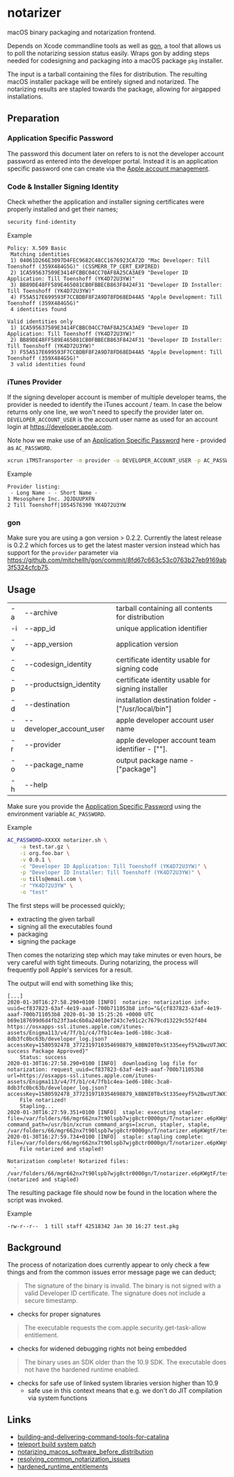# notarizer

macOS binary packaging and notarization frontend.

Depends on Xcode commandline tools as well as [gon](https://github.com/mitchellh/gon), a tool that allows us to poll the notarizing session status easily. Wraps gon by adding steps needed for codesigning and packaging into a macOS package `pkg` installer.

The input is a tarball containing the files for distribution. The resulting macOS installer package will be entirely signed and notarized. The notarizing results are stapled towards the package, allowing for airgapped installations.


## Preparation

### Application Specific Password

The password this document later on refers to is not the developer account password as entered into the developer portal. Instead it is an application specific password one can create via the [Apple account management](https://appleid.apple.com/account/manage).

### Code & Installer Signing Identity

Check whether the application and installer signing certificates were properly installed and get their names;

```bash
security find-identity
```

Example
```
Policy: X.509 Basic
 Matching identities
 1) 04061D266E3097D4FEC9682C48CC1676923CA72D "Mac Developer: Till Toenshoff (359X484G5G)" (CSSMERR_TP_CERT_EXPIRED)
 2) 1CA595637509E3414FCBBC04CC70AF8A25CA3AE9 "Developer ID Application: Till Toenshoff (YK4D72U3YW)"
 3) BB89DE48FF589E465081CB0FBBECB863F8424F31 "Developer ID Installer: Till Toenshoff (YK4D72U3YW)"
 4) F55A517E699593F7CCBDBF8F2A9D78FD68ED44A5 "Apple Development: Till Toenshoff (359X484G5G)"
 4 identities found

Valid identities only
 1) 1CA595637509E3414FCBBC04CC70AF8A25CA3AE9 "Developer ID Application: Till Toenshoff (YK4D72U3YW)"
 2) BB89DE48FF589E465081CB0FBBECB863F8424F31 "Developer ID Installer: Till Toenshoff (YK4D72U3YW)"
 3) F55A517E699593F7CCBDBF8F2A9D78FD68ED44A5 "Apple Development: Till Toenshoff (359X484G5G)"
 3 valid identities found
```

### iTunes Provider

If the signing developer account is member of multiple developer teams, the provider is needed to identify the iTunes account / team. In case the below returns only one line, we won't need to specify the provider later on. `DEVELOPER_ACCOUNT_USER` is the account user name as used for an account login at https://developer.apple.com.

Note how we make use of an [Application Specific Password](#application-specific-password) here - provided as `AC_PASSWORD`.

```bash
xcrun iTMSTransporter -m provider -u DEVELOPER_ACCOUNT_USER -p AC_PASSWORD
```

Example
```
Provider listing:
 - Long Name - - Short Name -
1 Mesosphere Inc. JQJDUUPXFN
2 Till Toenshoff|1054576390 YK4D72U3YW
```

### gon

Make sure you are using a gon version > 0.2.2. Currently the latest release is 0.2.2 which forces us to get the latest master version instead which has support for the `provider` parameter via https://github.com/mitchellh/gon/commit/8fd67c663c53c0763b27eb9169ab3f5324cfcb75.

## Usage

|    |                          |                                                      |
|----|--------------------------|------------------------------------------------------|
| -a | --archive                | tarball containing all contents for distribution     |
| -i | --app_id                 | unique application identifier                        |
| -v | --app_version 	        | application version                                  |
| -c | --codesign_identity      | certificate identity usable for signing code         |
| -p | --productsign_identity   | certificate identity usable for signing installer    |
| -d | --destination            | installation destination folder - ["/usr/local/bin"] |
| -u | --developer_account_user | apple developer account user name                    |
| -r | --provider               | apple developer account team identifier - [""].      |
| -o | --package_name           | output package name - ["package"]                    |
| -h | --help                   |                                                      |

Make sure you provide the [Application Specific Password](#application-specific-password) using the environment variable `AC_PASSWORD`.

Example
```bash
AC_PASSWORD=XXXXX notarizer.sh \
    -a test.tar.gz \
    -i org.foo.bar \
    -v 0.0.1 \
    -c "Developer ID Application: Till Toenshoff (YK4D72U3YW)" \
    -p "Developer ID Installer: Till Toenshoff (YK4D72U3YW)" \
    -u tills@email.com \
    -r "YK4D72U3YW" \
    -o "test"
```

The first steps will be processed quickly;
- extracting the given tarball
- signing all the executables found
- packaging
- signing the package

Then comes the notarizing step which may take minutes or even hours, be very careful with tight timeouts. During notarizing, the process will frequently poll Apple's services for a result.

The output will end with something like this;
```
[...]
2020-01-30T16:27:58.290+0100 [INFO]  notarize: notarization info: uuid=cf837823-63af-4e19-aaaf-700b711053b8 info="&{cf837823-63af-4e19-aaaf-700b711053b8 2020-01-30 15:25:26 +0000 UTC b69e187699d6d4fb23f3a4c6b0a24010ef243c7e91c2c7679cd13229c552f404 https://osxapps-ssl.itunes.apple.com/itunes-assets/Enigma113/v4/7f/b1/c4/7fb1c4ea-1ed6-108c-3ca8-8db3fc0bc63b/developer_log.json?accessKey=1580592478_3772319710354698879_k8BNI0T0xSt33Seeyf5%2BwzUTJWX18tWozLqYGt%2F9gb5fTsCOgUyyCFTzmdKRw3KCltmHb10UDLNjaC9%2FPDc0oJc7ILMJRg9uPBvMe5VTvebINlI9VC10jRpAfi4i0riw8G8GibAD0sdSxAWtM7bOOyAeoZOPvcuhj2tGWCFTINY%3D success Package Approved}"
    Status: success
2020-01-30T16:27:58.290+0100 [INFO]  downloading log file for notarization: request_uuid=cf837823-63af-4e19-aaaf-700b711053b8 url=https://osxapps-ssl.itunes.apple.com/itunes-assets/Enigma113/v4/7f/b1/c4/7fb1c4ea-1ed6-108c-3ca8-8db3fc0bc63b/developer_log.json?accessKey=1580592478_3772319710354698879_k8BNI0T0xSt33Seeyf5%2BwzUTJWX18tWozLqYGt%2F9gb5fTsCOgUyyCFTzmdKRw3KCltmHb10UDLNjaC9%2FPDc0oJc7ILMJRg9uPBvMe5VTvebINlI9VC10jRpAfi4i0riw8G8GibAD0sdSxAWtM7bOOyAeoZOPvcuhj2tGWCFTINY%3D
    File notarized!
    Stapling...
2020-01-30T16:27:59.351+0100 [INFO]  staple: executing stapler: file=/var/folders/66/mgr662nx7t90lspb7wjg8ctr0000gn/T/notarizer.e6pKWgtF/test.pkg command_path=/usr/bin/xcrun command_args=[xcrun, stapler, staple, /var/folders/66/mgr662nx7t90lspb7wjg8ctr0000gn/T/notarizer.e6pKWgtF/test.pkg]
2020-01-30T16:27:59.734+0100 [INFO]  staple: stapling complete: file=/var/folders/66/mgr662nx7t90lspb7wjg8ctr0000gn/T/notarizer.e6pKWgtF/test.pkg
    File notarized and stapled!

Notarization complete! Notarized files:
  - /var/folders/66/mgr662nx7t90lspb7wjg8ctr0000gn/T/notarizer.e6pKWgtF/test.pkg (notarized and stapled)
```

The resulting package file should now be found in the location where the script was invoked.

Example
```
-rw-r--r--  1 till staff 42518342 Jan 30 16:27 test.pkg
```


## Background

The process of notarization does currently appear to only check a few things and from the common issues error message page we can deduct;

> The signature of the binary is invalid.
> The binary is not signed with a valid Developer ID certificate.
> The signature does not include a secure timestamp.
- checks for proper signatures

> The executable requests the com.apple.security.get-task-allow entitlement.
- checks for widened debugging rights not being embedded

> The binary uses an SDK older than the 10.9 SDK.
> The executable does not have the hardened runtime enabled.
- checks for safe use of linked system libraries version higher than 10.9
	+ safe use in this context means that e.g. we don't do JIT compilation via system functions


## Links

- [building-and-delivering-command-tools-for-catalina](https://eclecticlight.co/2019/06/13/building-and-delivering-command-tools-for-catalina/)
- [teleport build system patch](https://github.com/gravitational/teleport/commit/a679d3e6b4c6d6a44c3ef1b5f58ad14fc53a2820)
- [notarizing_macos_software_before_distribution](https://developer.apple.com/documentation/xcode/notarizing_macos_software_before_distribution?language=objc)
- [resolving_common_notarization_issues](https://developer.apple.com/documentation/xcode/notarizing_macos_software_before_distribution/resolving_common_notarization_issues?language=objc)
- [hardened_runtime_entitlements](https://developer.apple.com/documentation/security/hardened_runtime_entitlements?language=objc)
